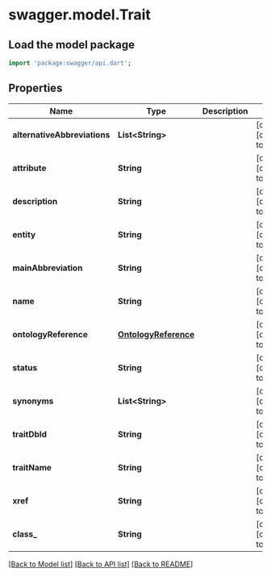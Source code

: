 # swagger.model.Trait

## Load the model package
```dart
import 'package:swagger/api.dart';
```

## Properties
Name | Type | Description | Notes
------------ | ------------- | ------------- | -------------
**alternativeAbbreviations** | **List&lt;String&gt;** |  | [optional] [default to []]
**attribute** | **String** |  | [optional] [default to null]
**description** | **String** |  | [optional] [default to null]
**entity** | **String** |  | [optional] [default to null]
**mainAbbreviation** | **String** |  | [optional] [default to null]
**name** | **String** |  | [optional] [default to null]
**ontologyReference** | [**OntologyReference**](OntologyReference.md) |  | [optional] [default to null]
**status** | **String** |  | [optional] [default to null]
**synonyms** | **List&lt;String&gt;** |  | [optional] [default to []]
**traitDbId** | **String** |  | [optional] [default to null]
**traitName** | **String** |  | [optional] [default to null]
**xref** | **String** |  | [optional] [default to null]
**class_** | **String** |  | [optional] [default to null]

[[Back to Model list]](../README.md#documentation-for-models) [[Back to API list]](../README.md#documentation-for-api-endpoints) [[Back to README]](../README.md)


